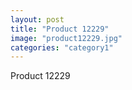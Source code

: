 ```yaml
---
layout: post
title: "Product 12229"
image: "product12229.jpg"
categories: "category1"
---
```

Product 12229
